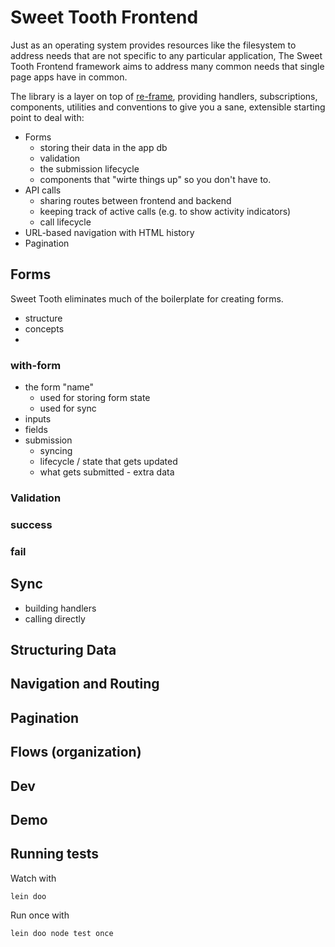 # Sweet Tooth Frontend

Just as an operating system provides resources like the filesystem to
address needs that are not specific to any particular application, The
Sweet Tooth Frontend framework aims to address many common needs that
single page apps have in common.

The library is a layer on top of
[re-frame](https://github.com/day8/re-frame/), providing handlers,
subscriptions, components, utilities and conventions to give you a
sane, extensible starting point to deal with:

* Forms
  * storing their data in the app db
  * validation
  * the submission lifecycle
  * components that "wirte things up" so you don't have to.
* API calls
  * sharing routes between frontend and backend
  * keeping track of active calls (e.g. to show activity indicators)
  * call lifecycle
* URL-based navigation with HTML history
* Pagination

## Forms

Sweet Tooth eliminates much of the boilerplate for creating forms.

- structure
- concepts
- 

### with-form

- the form "name"
  - used for storing form state
  - used for sync
- inputs
- fields
- submission
  - syncing
  - lifecycle / state that gets updated
  - what gets submitted - extra data

### Validation

### success

### fail

## Sync

- building handlers
- calling directly

## Structuring Data

## Navigation and Routing

## Pagination

## Flows (organization)

## Dev

## Demo

## Running tests

Watch with

```
lein doo
```

Run once with

```
lein doo node test once
```
